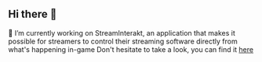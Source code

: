 ## Hi there 👋

🔭 I’m currently working on StreamInterakt, an application that makes it possible for streamers to control their streaming software directly from what's happening in-game
Don't hesitate to take a look, you can find it [here](https://www.overwolf.com/app/heavy-streaminterakt)
<!--
**HeavyLab/HeavyLab** is a ✨ _special_ ✨ repository because its `README.md` (this file) appears on your GitHub profile.

Here are some ideas to get you started:

- 🔭 I’m currently working on ...
- 🌱 I’m currently learning ...
- 👯 I’m looking to collaborate on ...
- 🤔 I’m looking for help with ...
- 💬 Ask me about ...
- 📫 How to reach me: ...
- 😄 Pronouns: ...
- ⚡ Fun fact: ...
-->
